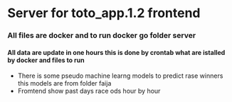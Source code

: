 # Server for toto_app.1.2 frontend
### All files are docker and to run docker go folder server
#### All data are update in one hours this is done by crontab what are istalled by docker and files to run 

- There is some  pseudo machine learng models to predict rase winners this models are from folder faija
- Fromtend show past days race ods hour by hour 
